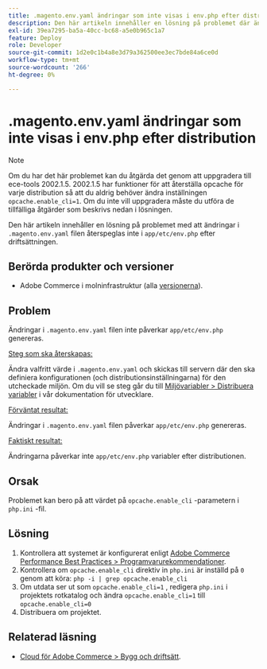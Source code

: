 ```yaml
---
title: .magento.env.yaml ändringar som inte visas i env.php efter distribution
description: Den här artikeln innehåller en lösning på problemet där ändringar i .magento.env.yaml-filen inte återspeglas i app/etc/env.php efter distributionen.
exl-id: 39ea7295-ba5a-40cc-bc68-a5e0b965c1a7
feature: Deploy
role: Developer
source-git-commit: 1d2e0c1b4a8e3d79a362500ee3ec7bde84a6ce0d
workflow-type: tm+mt
source-wordcount: '266'
ht-degree: 0%

---
```


# .magento.env.yaml ändringar som inte visas i env.php efter distribution

>[!NOTE]
>
>Om du har det här problemet kan du åtgärda det genom att uppgradera till ece-tools 2002.1.5. 2002.1.5 har funktioner för att återställa opcache för varje distribution så att du aldrig behöver ändra inställningen `opcache.enable_cli=1`. Om du inte vill uppgradera måste du utföra de tillfälliga åtgärder som beskrivs nedan i lösningen.

Den här artikeln innehåller en lösning på problemet med att ändringar i `.magento.env.yaml` filen återspeglas inte i `app/etc/env.php` efter driftsättningen.

## Berörda produkter och versioner

* Adobe Commerce i molninfrastruktur (alla [versionerna](https://magento.com/sites/default/files/magento-software-lifecycle-policy.pdf)).

## Problem

Ändringar i `.magento.env.yaml` filen inte påverkar `app/etc/env.php` genereras.

<u>Steg som ska återskapas:</u>

Ändra valfritt värde i `.magento.env.yaml` och skickas till servern där den ska definiera konfigurationen (och distributionsinställningarna) för den utcheckade miljön. Om du vill se steg går du till [Miljövariabler > Distribuera variabler](https://devdocs.magento.com/cloud/env/variables-deploy.html) i vår dokumentation för utvecklare.

<u>Förväntat resultat:</u>

Ändringar i `.magento.env.yaml` filen påverkar `app/etc/env.php` genereras.

<u>Faktiskt resultat:</u>

Ändringarna påverkar inte `app/etc/env.php` variabler efter distributionen.

## Orsak

Problemet kan bero på att värdet på `opcache.enable_cli` -parametern i `php.ini` -fil.

## Lösning

1. Kontrollera att systemet är konfigurerat enligt [Adobe Commerce Performance Best Practices > Programvarurekommendationer](https://devdocs.magento.com/guides/v2.4/performance-best-practices/software.html).
1. Kontrollera om `opcache.enable_cli` direktiv in `php.ini` är inställd på `0` genom att köra: `php -i | grep opcache.enable_cli`
1. Om utdata ser ut som `opcache.enable_cli=1` , redigera `php.ini` i projektets rotkatalog och ändra `opcache.enable_cli=1` till `opcache.enable_cli=0`
1. Distribuera om projektet.

## Relaterad läsning

* [Cloud för Adobe Commerce > Bygg och driftsätt](https://devdocs.magento.com/cloud/project/magento-env-yaml.html).

